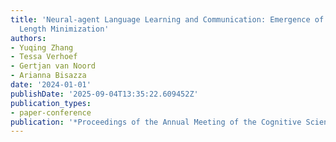 ```yaml
---
title: 'Neural-agent Language Learning and Communication: Emergence of Dependency
  Length Minimization'
authors:
- Yuqing Zhang
- Tessa Verhoef
- Gertjan van Noord
- Arianna Bisazza
date: '2024-01-01'
publishDate: '2025-09-04T13:35:22.609452Z'
publication_types:
- paper-conference
publication: '*Proceedings of the Annual Meeting of the Cognitive Science Society*'
---
```


